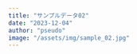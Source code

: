 ```yaml
---
title: "サンプルデータ02"
date: "2023-12-04"
author: "pseudo"
image: "/assets/img/sample_02.jpg"
---
```


